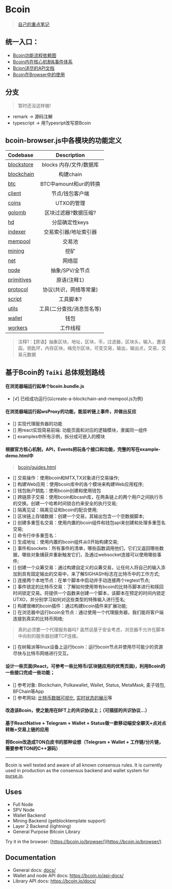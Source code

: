 # Bcoin

> [自己的重点笔记](https://github.com/stevekeol/marktext-articles/blob/master/bcoin%E7%9A%84%E6%B2%89%E8%BF%B7%E4%B9%8B%E8%B7%AF.md)

## 统一入口：

+ [Bcoin功能流程依赖图](https://www.processon.com/diagraming/5fa3cc56e0b34d7a1a9803d3)
+ [Bcoin内在核心机制&事件体系](https://bcoin.io/guides/events.html)
+ [Bcion详尽的API文档](https://bcoin.io/api-docs/index.html#bcoin-client-requests)
+ [Bcoin在Browser中的使用](https://bcoin.io/guides/browser)

## 分支

> 暂时还没这样做!

- remark -> 源码注解
- typescript -> 用Typesript改写原Bcoin


## bcoin-browser.js中各模块的功能定义

|           Codebase             |      Description       |
| :----------------------------- | :-------------------:  |
| [blockstore](./lib/blockstore)       |  blocks 内存/文件/数据库 |
| [blockchain](blockchain)       |  构建chain             |
| [btc](./lib/btc)                     |  BTC中amount和uri的转换 |
| [client](./lib/client)               |  节点/钱包客户端        |
| [coins](./lib/coins)                 |  UTXO的管理             |
| [golomb](./lib/golomb)               |  区块过滤器?数据压缩?    |
| [hd](./lib/hd)                       |  分层确定性keys         |
| [indexer](./lib/indexer)             |  交易索引器/地址索引器    |
| [mempool](./lib/mempool)             |  交易池                |
| [mining](./lib/mining)               |  挖矿                  |
| [net](./lib/net)                     |  网络层                 |
| [node](./lib/node)                   |  抽象/SPV/全节点        |
| [primitives](./lib/primitives)       |  原语(注释1)           |
| [protocol](./lib/protocol)           |  协议(共识，网络等常量)  |
| [script](./lib/script)               |  工具脚本?              |
| [utils](./lib/utils)                 |  工具(二分查找/消息签名等) |
| [wallet](./lib/wallet)               |  钱包                   |
| [workers](./lib/workers)             |  工作线程               |

> 注释1：【原语】抽象区块，地址，区块，币，过滤器，区块头，输入，邀请函，钥匙环，内存区块，梅克尔区块，可变交易，输出，输出点，交易，交易元数据

## 基于Bcoin的 `Taiki` 总体规划路线

#### 在浏览器端运行起单个bcoin.bundle.js
  - [√] 已经成功运行(以create-a-blockchain-and-mempool.js为例)

#### 在浏览器端运行起wsProxy的功能，能监听链上事件，并做出反应
  - [] 实现代理服务器的功能
  - [] 用react实现简易前端: 功能页面和对应的逻辑模块，隶属同一组件
  - [] examples中所有示例，拆分成可嵌入的模块

#### 根据官方核心机制，API，Events把玩各个接口和功能，完整的写在example-demo.html中
  > [bcoin/guides.html](https://bcoin.io/guides.html)
  - [] 交易操作：使用bcoin和MTX,TX对象进行交易操作;
  - [] 构建Web应用：使用bcoin库中的各个模块来构建Web应用程序;
  - [] 钱包账户钥匙：使用bcoin创建和使用钱包
  - [] 跨链原子交易：使用bcoin和bcash库，在两条链上的两个用户之间执行币的交换。创建一个哈希时间锁合约来安全的执行交易;
  - [] 隔离见证：隔离见证和bcoin的配合使用;
  - [] 区块链上存储数据：创建一个交易，其输出包含一个空数据脚本;
  - [] 创建多重签名交易：使用内置的bcoin组件和钱包api来创建和处理多重签名交易;
  - [] 命令行中多重签名：
  - [] 生成地址：使用内置的bcoin组件从0开始构建交易;
  - [] 事件和sockets：所有事件的清单，哪些函数调用他们，它们又返回哪些数据，哪些对象捕获并重新触发它们，及通过websocket连接可以使用哪些事件;
  - [] 创建一个众筹交易：通过构建自定义的众筹交易，让任何人将自己的输入添加到具有固定输出的交易中，来了解SIGHASH标志在比特币中的工作方式;
  - [] 连接两个本地节点：在单个脚本中启动并手动连接两个regtest节点;
  - [] 事件锁定的比特币交易：了解如何使用带有bcoin的比特币脚本进行和赎回时间锁定交易。将提供一个函数来创建一个脚本，该脚本在预定的时间内锁定UTXO，并分别学习如何对这些类型的特殊输入进行签名;
  - [] 构建很棒的bcoin插件：通过构建bcoin插件来扩展功能;
  - [] 在浏览器中运行bcoin全节点：通过使用一个代理服务器，我们能将客户端连接到真实的比特币网络;
  > 真的必须要一个代理服务器吗? 虽然说基于安全考虑，浏览器不允许在脚本中向别的服务器创建TCP连接。
  - [] 在树莓派等linux设备上运行bcoin：运行bcoin节点并使用尽可能少的资源尽快与比特币网络进行交互。

#### 设计一些页面(React，可参考一些比特币/区块链应用的优秀页面)，利用Bcoin的一些接口完成一些功能；
  - [] 参考对象: Blockchain, Polkawallet, Wallet, Status, MetaMask, 麦子钱包, BFChain等App
  - [] 参考网站: [比特币数据可视化](https://bitcoinvisuals.com/), [实时状态的展示](https://mempool.space/zh/)等

#### 改造该Bcoin，使之能用在BFT上的共识协议上；（可插拔的共识协议...）

#### 基于ReactNative + Telegram + Wallet + Status做一款移动端安全聊天+点对点转账+交易上链的应用

#### 将Bcoin改造成TON白皮书的那种设想（Telegram + Wallet + 工作链/分片链，需要参考TON的C++源码）

------------------------------------------------------------------

Bcoin is well tested and aware of all known consensus rules. It is currently
used in production as the consensus backend and wallet system for
[purse.io][purse].

## Uses

- Full Node
- SPV Node
- Wallet Backend
- Mining Backend (getblocktemplate support)
- Layer 2 Backend (lightning)
- General Purpose Bitcoin Library

Try it in the browser: [https://bcoin.io/browser/](https://bcoin.io/browser/)


## Documentation

- General docs: [docs/](docs/README.md)
- Wallet and node API docs: https://bcoin.io/api-docs/
- Library API docs: https://bcoin.io/docs/

[purse]: https://purse.io
[guide]: docs/getting-started.md
[freenode]: https://freenode.net/
[irc]: irc://irc.freenode.net/bcoin
[changelog]: CHANGELOG.md

[coverage-status-img]: https://codecov.io/gh/bcoin-org/bcoin/badge.svg?branch=master
[coverage-status-url]: https://codecov.io/gh/bcoin-org/bcoin?branch=master
[circleci-status-img]: https://circleci.com/gh/bcoin-org/bcoin/tree/master.svg?style=shield
[circleci-status-url]: https://circleci.com/gh/bcoin-org/bcoin/tree/master
